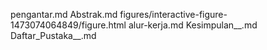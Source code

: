 pengantar.md
Abstrak.md
figures/interactive-figure-1473074064849/figure.html
alur-kerja.md
Kesimpulan__.md
Daftar_Pustaka__.md
